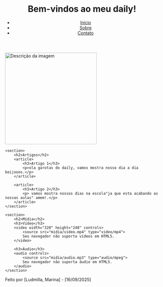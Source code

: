 <header>
    <h1>Bem-vindos ao meu daily!</h1>
    <nav>
        <ul>
            <li><a href="#">Início</a></li>
            <li><a href="#">Sobre</a></li>
            <li><a href="#">Contato</a></li>
        </ul>
    </nav>
</header>

<main>
    <section>
        <h2></h2>
        <img src="https://scontent.fipn7-1.fna.fbcdn.net/v/t1.15752-9/546753018_756502653811318_9183481283369698340_n.jpg?_nc_cat=104&ccb=1-7&_nc_sid=0024fc&_nc_ohc=ocwRiqWU_ngQ7kNvwE1_sAZ&_nc_oc=Adnt3XY898G7zw6dw_avCeAV-U9wJqXMXJAn-kgNwlx1uTneNxRlrGT2EsHf-L9pkzUn4SLUlVDKi_hzxbGqZgUA&_nc_ad=z-m&_nc_cid=0&_nc_zt=23&_nc_ht=scontent.fipn7-1.fna&oh=03_Q7cD3QGWde6ZnfPK3T8w35GoO0chpzn37itwl4-Itb6f5iSYyw&oe=68F0EB4A" alt="Descrição da imagem" width="300">
    </section>

    <section>
        <h2>Artigos</h2>
        <article>
            <h3>Artigo 1</h3>
            <p>ola garotas do daily, vamos mostra nosso dia a dia beijooos.</p>
        </article>

        <article>
            <h3>Artigo 2</h3>
            <p> vamos mostra nossos dias na escola"ja que esta acabando as nossas aulas" amem!.</p>
        </article>
    </section>

    <section>
        <h2>Mídia</h2>
        <h3>Vídeo</h3>
        <video width="320" height="240" controls>
            <source src="midia/video.mp4" type="video/mp4">
            Seu navegador não suporta vídeos em HTML5.
        </video>

        <h3>Áudio</h3>
        <audio controls>
            <source src="midia/audio.mp3" type="audio/mpeg">
            Seu navegador não suporta áudio em HTML5.
        </audio>
    </section>
</main>

<footer>
    <p>Feito por [Ludmilla, Marina] - [16/09/2025]</p>
</footer>
